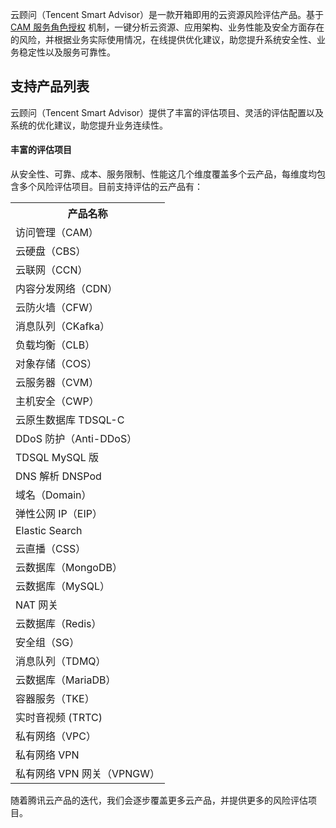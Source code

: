 云顾问（Tencent Smart Advisor）是一款开箱即用的云资源风险评估产品。基于 [CAM 服务角色授权](https://cloud.tencent.com/document/product/598/19421#.E6.9C.8D.E5.8A.A1.E8.A7.92.E8.89.B2) 机制，一键分析云资源、应用架构、业务性能及安全方面存在的风险，并根据业务实际使用情况，在线提供优化建议，助您提升系统安全性、业务稳定性以及服务可靠性。

## 支持产品列表

云顾问（Tencent Smart Advisor）提供了丰富的评估项目、灵活的评估配置以及系统的优化建议，助您提升业务连续性。

#### 丰富的评估项目

从安全性、可靠、成本、服务限制、性能这几个维度覆盖多个云产品，每维度均包含多个风险评估项目。目前支持评估的云产品有：

<table>
   <tr>
      <th>产品名称</t>
   </tr>
   <tr>
      <td>访问管理（CAM）</td>
   </tr>
   <tr>
      <td> 云硬盘（CBS）</td>
   </tr>
   <tr>
      <td> 云联网（CCN）</td>
   </tr>
   <tr>
      <td> 内容分发网络（CDN）</td>
   </tr>
   <tr>
      <td> 云防火墙（CFW）</td>
   </tr>
   <tr>
      <td> 消息队列（CKafka）</td>
   </tr>
   <tr>
      <td> 负载均衡（CLB）</td>
   </tr>
   <tr>
      <td> 对象存储（COS）</td>
   </tr>
   <tr>
      <td> 云服务器（CVM）</td>
   </tr>
   <tr>
      <td> 主机安全（CWP）</td>
   </tr>
   <tr>
      <td> 云原生数据库 TDSQL-C </td>
   </tr>
   <tr>
      <td> DDoS 防护（Anti-DDoS）</td>
   </tr>
   <tr>
      <td> TDSQL MySQL 版</td>
   </tr>
   <tr>
      <td> DNS 解析 DNSPod </td>
   </tr>
   <tr>
      <td> 域名（Domain）</td>
   </tr>
   <tr>
      <td> 弹性公网 IP（EIP）</td>
   </tr>
   <tr>
      <td> Elastic Search</td>
   </tr>
   <tr>
      <td> 云直播（CSS）</td>
   </tr>
   <tr>
      <td> 云数据库（MongoDB）</td>
   </tr>
   <tr>
      <td> 云数据库（MySQL）</td>
   </tr>
   <tr>
      <td> NAT 网关</td>
   </tr>
   <tr>
      <td> 云数据库（Redis）</td>
   </tr>
   <tr>
      <td> 安全组（SG）</td>
   </tr>
   <tr>
      <td> 消息队列（TDMQ）</td>
   </tr>
   <tr>
      <td> 云数据库（MariaDB）</td>
   </tr>
   <tr>
      <td> 容器服务（TKE）</td>
   </tr>
   <tr>
      <td> 实时音视频 (TRTC) </td>
   </tr>
   <tr>
      <td> 私有网络（VPC）</td>
   </tr>
   <tr>
      <td> 私有网络 VPN </td>
   </tr>
   <tr>
      <td> 私有网络 VPN 网关（VPNGW）</td>
   </tr>
</table>


随着腾讯云产品的迭代，我们会逐步覆盖更多云产品，并提供更多的风险评估项目。

